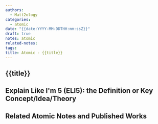 ```yaml
---
authors:
  - Matt2ology
categories:
  - atomic
date: "{{date:YYYY-MM-DDTHH:mm:ssZ}}"
draft: true
notes: atomic
related-notes:
tags:
title: Atomic - {{title}}
---
```


## {{title}}

## Explain Like I'm 5 (ELI5): the Definition or Key Concept/Idea/Theory

<!-- Provide an above the fold (i.e. you shouldn't have to scroll to consume the information), detailed, explanation of the idea - the key insight or concept. -->

## Related Atomic Notes and Published Works

<!-- [Also See]({{< ref "/post/rest_of_the_path_to_file.md" >}})

-
